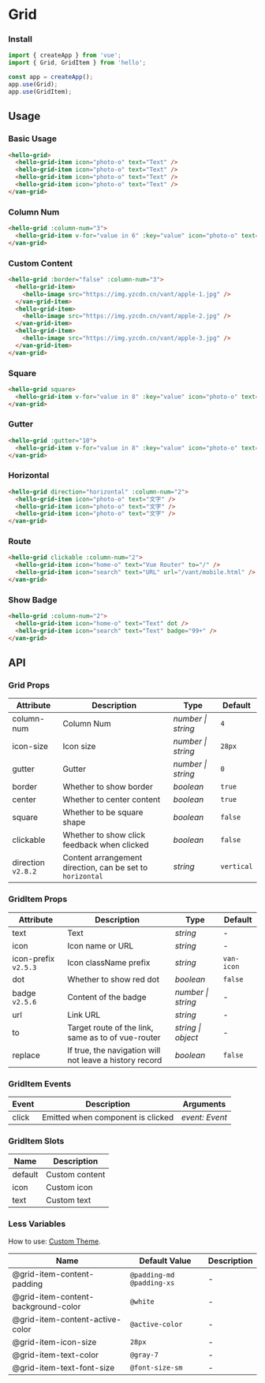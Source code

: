 # Grid

### Install

```js
import { createApp } from 'vue';
import { Grid, GridItem } from 'hello';

const app = createApp();
app.use(Grid);
app.use(GridItem);
```

## Usage

### Basic Usage

```html
<hello-grid>
  <hello-grid-item icon="photo-o" text="Text" />
  <hello-grid-item icon="photo-o" text="Text" />
  <hello-grid-item icon="photo-o" text="Text" />
  <hello-grid-item icon="photo-o" text="Text" />
</van-grid>
```

### Column Num

```html
<hello-grid :column-num="3">
  <hello-grid-item v-for="value in 6" :key="value" icon="photo-o" text="Text" />
</van-grid>
```

### Custom Content

```html
<hello-grid :border="false" :column-num="3">
  <hello-grid-item>
    <hello-image src="https://img.yzcdn.cn/vant/apple-1.jpg" />
  </van-grid-item>
  <hello-grid-item>
    <hello-image src="https://img.yzcdn.cn/vant/apple-2.jpg" />
  </van-grid-item>
  <hello-grid-item>
    <hello-image src="https://img.yzcdn.cn/vant/apple-3.jpg" />
  </van-grid-item>
</van-grid>
```

### Square

```html
<hello-grid square>
  <hello-grid-item v-for="value in 8" :key="value" icon="photo-o" text="Text" />
</van-grid>
```

### Gutter

```html
<hello-grid :gutter="10">
  <hello-grid-item v-for="value in 8" :key="value" icon="photo-o" text="Text" />
</van-grid>
```

### Horizontal

```html
<hello-grid direction="horizontal" :column-num="2">
  <hello-grid-item icon="photo-o" text="文字" />
  <hello-grid-item icon="photo-o" text="文字" />
  <hello-grid-item icon="photo-o" text="文字" />
</van-grid>
```

### Route

```html
<hello-grid clickable :column-num="2">
  <hello-grid-item icon="home-o" text="Vue Router" to="/" />
  <hello-grid-item icon="search" text="URL" url="/vant/mobile.html" />
</van-grid>
```

### Show Badge

```html
<hello-grid :column-num="2">
  <hello-grid-item icon="home-o" text="Text" dot />
  <hello-grid-item icon="search" text="Text" badge="99+" />
</van-grid>
```

## API

### Grid Props

| Attribute | Description | Type | Default |
| --- | --- | --- | --- |
| column-num | Column Num | _number \| string_ | `4` |
| icon-size | Icon size | _number \| string_ | `28px` |
| gutter | Gutter | _number \| string_ | `0` |
| border | Whether to show border | _boolean_ | `true` |
| center | Whether to center content | _boolean_ | `true` |
| square | Whether to be square shape | _boolean_ | `false` |
| clickable | Whether to show click feedback when clicked | _boolean_ | `false` |
| direction `v2.8.2` | Content arrangement direction, can be set to `horizontal` | _string_ | `vertical` |

### GridItem Props

| Attribute | Description | Type | Default |
| --- | --- | --- | --- |
| text | Text | _string_ | - |
| icon | Icon name or URL | _string_ | - |
| icon-prefix `v2.5.3` | Icon className prefix | _string_ | `van-icon` |
| dot | Whether to show red dot | _boolean_ | `false` |
| badge `v2.5.6` | Content of the badge | _number \| string_ | - |
| url | Link URL | _string_ | - |
| to | Target route of the link, same as to of vue-router | _string \| object_ | - |
| replace | If true, the navigation will not leave a history record | _boolean_ | `false` |

### GridItem Events

| Event | Description                       | Arguments      |
| ----- | --------------------------------- | -------------- |
| click | Emitted when component is clicked | _event: Event_ |

### GridItem Slots

| Name    | Description    |
| ------- | -------------- |
| default | Custom content |
| icon    | Custom icon    |
| text    | Custom text    |

### Less Variables

How to use: [Custom Theme](#/en-US/theme).

| Name | Default Value | Description |
| --- | --- | --- |
| @grid-item-content-padding | `@padding-md @padding-xs` | - |
| @grid-item-content-background-color | `@white` | - |
| @grid-item-content-active-color | `@active-color` | - |
| @grid-item-icon-size | `28px` | - |
| @grid-item-text-color | `@gray-7` | - |
| @grid-item-text-font-size | `@font-size-sm` | - |
